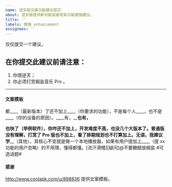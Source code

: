 ```yaml
---
name: 逆天版文案功能建议提交
about: 逆天版提供新功能或者现有功能增强建议。
title: ''
labels: 增强 enhancement
assignees: ''
---
```


仅仅提交一个建议。

在你提交此建议前请注意：
-------------------------

1. 你很逆天；
2. 你必须打赏椒盐音乐 Pro 。

-------------------------

#### 文案模板

都____（最新版本）了还不加上____（你要求的功能），不是每个人____，也不是____（你的设备的原因）。____有，____也有，__

__也快了（举例软件），你咋还不加上，开发难度不高，也没几个大版本了。普通版没有理解，打赏了 Pro 版也不加上，看了排期规划也不打算加上。无语，我建议学____（其他）。其核心不变就是做一个本地播放器，如果有用户提加上____（提 xx 功能的用户忽略）的不用理，懂得都懂。[流汗滑稽][疑问]@不要糖醋放椒盐 #可选话题#

#### 感谢

http://www.coolapk.com/u/898836 提供文案模板。